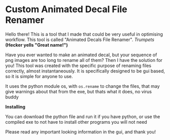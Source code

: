 # Custom Animated Decal File Renamer
Hello there! 
This is a tool that I made that could be very useful in optimising workflow. 
This tool is called "Animated Decals File Renamer". *Trumpets* **(Hecker yells "Great name!")**

Have you ever wanted to make an animated decal, but your sequence of png images are too long to rename all of them? Then I have the solution for you! This tool was created with the specific purpose of renaming files correctly, almost instantaneously. It is specifically designed to be gui based, so it is simple for anyone to use. 

It uses the python module os, with ```os.rename``` to change the files, that may give warnings about that from the exe, but thats what it does, no virus buddy

**Installing**

You can download the python file and run it if you have python, or use the compiled exe to not have to install other programs you will not need


Please read any important looking information in the gui, and thank you!
